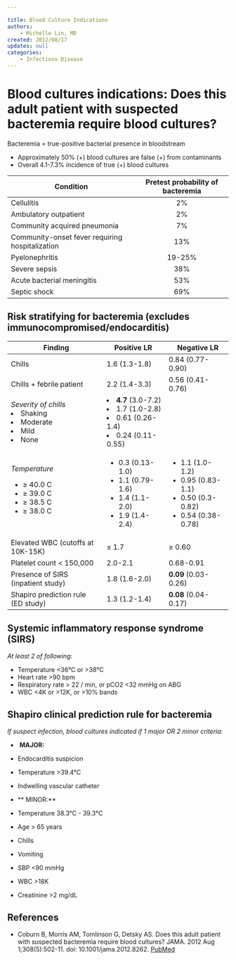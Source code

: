```yaml
---

title: Blood Culture Indications
authors:
    - Michelle Lin, MD
created: 2012/08/17
updates: null
categories:
    - Infectious Disease
---
```


# Blood cultures indications: Does this adult patient with suspected bacteremia require blood cultures?

Bacteremia = true-positive bacterial presence in bloodstream

- Approximately 50% (+) blood cultures are false (+) from contaminants
- Overall 4.1-7.3% incidence of true (+) blood cultures

| Condition                                       | Pretest probability of bacteremia |
| ----------------------------------------------- | :-------------------------------: |
| Cellulitis                                      |                 2%                |
| Ambulatory outpatient                           |                 2%                |
| Community acquired pneumonia                    |                 7%                |
| Community-onset fever requiring hospitalization |                13%                |
| Pyelonephritis                                  |               19-25%              |
| Severe sepsis                                   |                38%                |
| Acute bacterial meningitis                      |                53%                |
| Septic shock                                    |                69%                |

## Risk stratifying for bacteremia (excludes immunocompromised/endocarditis)

|  Finding                                                                                   | Positive LR                                                                                             |  Negative LR                                                                                             |
| ------------------------------------------------------------------------------------------ | ------------------------------------------------------------------------------------------------------- | -------------------------------------------------------------------------------------------------------- |
| Chills                                                                                     | 1.6 (1.3-1.8)                                                                                           | 0.84 (0.77-0.90)                                                                                         |
| Chills + febrile patient                                                                   | 2.2 (1.4-3.3)                                                                                           | 0.56 (0.41-0.76)                                                                                         |
| _Severity of chills_<li>Shaking</li><li>Moderate</li><li>Mild</li><li>None</li>            | <li>**4.7** (3.0-7.2) </li><li>1.7 (1.0-2.8)</li><li>0.61 (0.26-1.4)</li><li>0.24 (0.11-0.55)</li></ul> |                                                                                                          |
| _Temperature_<ul><li>≥ 40.0 C</li><li>≥ 39.0 C</li><li>≥ 38.5 C</li><li>≥ 38.0 C</li></ul> | <ul><li>0.3 (0.13-1.0)</li><li>1.1 (0.79-1.6)</li><li>1.4 (1.1-2.0)</li><li>1.9 (1.4-2.4)</li></ul>     | <ul><li>1.1 (1.0-1.2)</li><li>0.95 (0.83-1.1)</li><li>0.50 (0.3-0.82)</li><li>0.54 (0.38-0.78)</li></ul> |
| Elevated WBC (cutoffs at 10K-15K)                                                          | ≤ 1.7                                                                                                   | ≥ 0.60                                                                                                   |
| Platelet count &lt; 150,000                                                                | 2.0-2.1                                                                                                 | 0.68-0.91                                                                                                |
| Presence of SIRS (inpatient study)                                                         | 1.8 (1.6-2.0)                                                                                           | **0.09** (0.03-0.26)                                                                                     |
| Shapiro prediction rule (ED study)                                                         | 1.3 (1.2-1.4)                                                                                           | **0.08** (0.04-0.17)                                                                                     |

## Systemic inflammatory response syndrome (SIRS)

_At least 2 of following:_

- Temperature &lt;36°C or >38°C
- Heart rate >90 bpm
- Respiratory rate > 22 / min, or pCO2 &lt;32 mmHg on ABG
- WBC &lt;4K or >12K, or >10% bands

## Shapiro clinical prediction rule for bacteremia

_If suspect infection, blood cultures indicated if 1 major OR 2 minor criteria:_

-  **MAJOR:** 

- Endocarditis suspicion
- Temperature >39.4°C
- Indwelling vascular catheter

- ** MINOR:** 

- Temperature 38.3°C - 39.3°C
- Age > 65 years
- Chills
- Vomiting
- SBP &lt;90 mmHg
- WBC >18K
- Creatinine >2 mg/dL

## References

- Coburn B, Morris AM, Tomlinson G, Detsky AS. Does this adult patient with suspected bacteremia require blood cultures? JAMA. 2012 Aug 1;308(5):502-11. doi: 10.1001/jama.2012.8262. [PubMed](https://www.ncbi.nlm.nih.gov/pubmed/?term=22851117)
